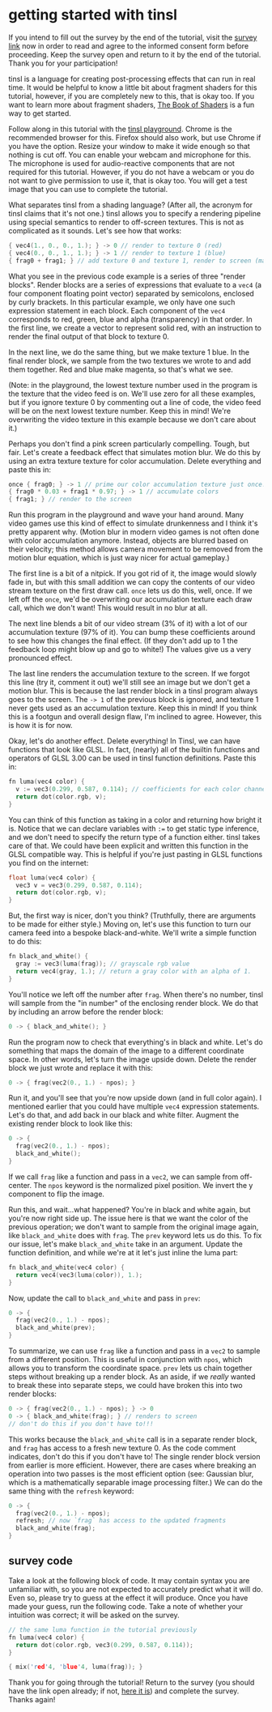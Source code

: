 # getting started with tinsl

If you intend to fill out the survey by the end of the tutorial, visit the
[survey link](https://github.com/bandaloo/tinsl/blob/main/docs/getting-started.md)
now in order to read and agree to the informed consent form before
proceeding. Keep the survey open and return to it by the end of the tutorial.
Thank you for your participation!

tinsl is a language for creating post-processing effects that can run in real
time. It would be helpful to know a little bit about fragment shaders for this
tutorial, however, if you are completely new to this, that is okay too. If you
want to learn more about fragment shaders, [The Book of
Shaders](https://thebookofshaders.com/) is a fun way to get started.

Follow along in this tutorial with the [tinsl
playground](https://bandaloo.fun/playground). Chrome is the recommended browser
for this. Firefox should also work, but use Chrome if you have the option.
Resize your window to make it wide enough so that nothing is cut off. You can
enable your webcam and microphone for this. The microphone is used for
audio-reactive components that are not required for this tutorial. However, if
you do not have a webcam or you do not want to give permission to use it, that
is okay too. You will get a test image that you can use to complete the
tutorial.

What separates tinsl from a shading language? (After all, the acronym for tinsl
claims that it's not one.) tinsl allows you to specify a rendering pipeline
using special semantics to render to off-screen textures. This is not as
complicated as it sounds. Let's see how that works:

```c
{ vec4(1., 0., 0., 1.); } -> 0 // render to texture 0 (red)
{ vec4(0., 0., 1., 1.); } -> 1 // render to texture 1 (blue)
{ frag0 + frag1; } // add texture 0 and texture 1, render to screen (magenta)
```

What you see in the previous code example is a series of three "render blocks".
Render blocks are a series of expressions that evaluate to a `vec4` (a four
component floating point vector) separated by semicolons, enclosed by curly
brackets. In this particular example, we only have one such expression statement
in each block. Each component of the `vec4` corresponds to red, green, blue and
alpha (transparency) in that order. In the first line, we create a vector to
represent solid red, with an instruction to render the final output of that
block to texture 0.

In the next line, we do the same thing, but we make texture 1 blue. In the final
render block, we sample from the two textures we wrote to and add them together.
Red and blue make magenta, so that's what we see.

(Note: in the playground, the lowest texture number used in the program is the
texture that the video feed is on. We'll use zero for all these examples, but if
you ignore texture 0 by commenting out a line of code, the video feed will be on
the next lowest texture number. Keep this in mind! We're overwriting the video
texture in this example because we don't care about it.)

Perhaps you don't find a pink screen particularly compelling. Tough, but fair.
Let's create a feedback effect that simulates motion blur. We do this by using
an extra texture texture for color accumulation. Delete everything and paste
this in:

```c
once { frag0; } -> 1 // prime our color accumulation texture just once!
{ frag0 * 0.03 + frag1 * 0.97; } -> 1 // accumulate colors
{ frag1; } // render to the screen
```

Run this program in the playground and wave your hand around. Many video games
use this kind of effect to simulate drunkenness and I think it's pretty apparent
why. (Motion blur in modern video games is not often done with color
accumulation anymore. Instead, objects are blurred based on their velocity; this
method allows camera movement to be removed from the motion blur equation, which
is just way nicer for actual gameplay.)

The first line is a bit of a nitpick. If you got rid of it, the image would
slowly fade in, but with this small addition we can copy the contents of our
video stream texture on the first draw call. `once` lets us do this, well, once.
If we left off the `once`, we'd be overwriting our accumulation texture each
draw call, which we don't want! This would result in no blur at all.

The next line blends a bit of our video stream (3% of it) with a lot of our
accumulation texture (97% of it). You can bump these coefficients around to see
how this changes the final effect. (If they don't add up to 1 the feedback loop
might blow up and go to white!) The values give us a very pronounced effect.

The last line renders the accumulation texture to the screen. If we forgot this
line (try it, comment it out) we'll still see an image but we don't get a motion
blur. This is because the last render block in a tinsl program always goes to
the screen. The `-> 1` of the previous block is ignored, and texture 1 never
gets used as an accumulation texture. Keep this in mind! If you think this is a
footgun and overall design flaw, I'm inclined to agree. However, this is how it
is for now.

Okay, let's do another effect. Delete everything! In Tinsl, we can have
functions that look like GLSL. In fact, (nearly) all of the builtin functions
and operators of GLSL 3.00 can be used in tinsl function definitions. Paste this
in:

```c
fn luma(vec4 color) {
  v := vec3(0.299, 0.587, 0.114); // coefficients for each color channel
  return dot(color.rgb, v);
}
```

You can think of this function as taking in a color and returning how bright it
is. Notice that we can declare variables with `:=` to get static type inference,
and we don't need to specify the return type of a function either. tinsl takes
care of that. We could have been explicit and written this function in the GLSL
compatible way. This is helpful if you're just pasting in GLSL functions you
find on the internet:

```c
float luma(vec4 color) {
  vec3 v = vec3(0.299, 0.587, 0.114);
  return dot(color.rgb, v);
}
```

But, the first way is nicer, don't you think? (Truthfully, there are arguments
to be made for either style.) Moving on, let's use this function to turn our
camera feed into a bespoke black-and-white. We'll write a simple function to do
this:

```c
fn black_and_white() {
  gray := vec3(luma(frag)); // grayscale rgb value
  return vec4(gray, 1.); // return a gray color with an alpha of 1.
}
```

You'll notice we left off the number after `frag`. When there's no number, tinsl
will sample from the "in number" of the enclosing render block. We do that by
including an arrow before the render block:

```c
0 -> { black_and_white(); }
```

Run the program now to check that everything's in black and white. Let's do
something that maps the domain of the image to a different coordinate space. In
other words, let's turn the image upside down. Delete the render block we just
wrote and replace it with this:

```c
0 -> { frag(vec2(0., 1.) - npos); }
```

Run it, and you'll see that you're now upside down (and in full color again). I
mentioned earlier that you could have multiple `vec4` expression statements.
Let's do that, and add back in our black and white filter. Augment the existing
render block to look like this:

```c
0 -> {
  frag(vec2(0., 1.) - npos);
  black_and_white();
}
```

If we call `frag` like a function and pass in a `vec2`, we can sample from
off-center. The `npos` keyword is the normalized pixel position. We invert the y
component to flip the image.

Run this, and wait...what happened? You're in black and white again, but you're
now right side up. The issue here is that we want the color of the previous
operation; we don't want to sample from the original image again, like
`black_and_white` does with `frag`. The `prev` keyword lets us do this. To fix
our issue, let's make `black_and_white` take in an argument. Update the function
definition, and while we're at it let's just inline the luma part:

```c
fn black_and_white(vec4 color) {
  return vec4(vec3(luma(color)), 1.);
}
```

Now, update the call to `black_and_white` and pass in `prev`:

```c
0 -> {
  frag(vec2(0., 1.) - npos);
  black_and_white(prev);
}
```

To summarize, we can use `frag` like a function and pass in a `vec2` to sample
from a different position. This is useful in conjunction with `npos`, which
allows you to transform the coordinate space. `prev` lets us chain together
steps without breaking up a render block. As an aside, if we _really_ wanted to
break these into separate steps, we could have broken this into two render
blocks:

```c
0 -> { frag(vec2(0., 1.) - npos); } -> 0
0 -> { black_and_white(frag); } // renders to screen
// don't do this if you don't have to!!!
```

This works because the `black_and_white` call is in a separate render block, and
`frag` has access to a fresh new texture 0. As the code comment indicates, don't
do this if you don't have to! The single render block version from earlier is
more efficient. However, there are cases where breaking an operation into two
passes is the most efficient option (see: Gaussian blur, which is a
mathematically separable image processing filter.) We can do the same thing with
the `refresh` keyword:

```c
0 -> {
  frag(vec2(0., 1.) - npos);
  refresh; // now `frag` has access to the updated fragments
  black_and_white(frag);
}
```

## survey code

Take a look at the following block of code. It may contain syntax you are
unfamiliar with, so you are not expected to accurately predict what it will do.
Even so, please try to guess at the effect it will produce. Once you have made
your guess, run the following code. Take a note of whether your intuition was
correct; it will be asked on the survey.

```c
// the same luma function in the tutorial previously
fn luma(vec4 color) {
  return dot(color.rgb, vec3(0.299, 0.587, 0.114));
}

{ mix('red'4, 'blue'4, luma(frag)); }
```

Thank you for going through the tutorial! Return to the survey (you should
have the link open already; if not,
[here it is](https://github.com/bandaloo/tinsl/blob/main/docs/getting-started.md))
and complete the survey. Thanks again!
